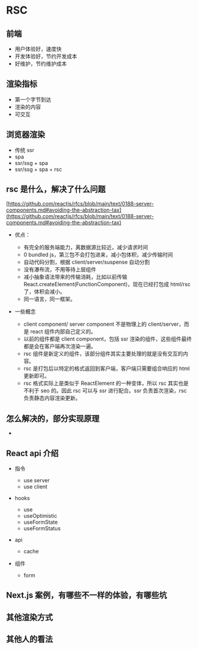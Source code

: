 # RSC

## 前端

- 用户体验好，速度快
- 开发体验好，节约开发成本
- 好维护，节约维护成本

## 渲染指标

- 第一个字节到达
- 渲染的内容
- 可交互

## 浏览器渲染

- 传统 ssr
- spa
- ssr/ssg + spa
- ssr/ssg + spa + rsc

## rsc 是什么，解决了什么问题

[https://github.com/reactjs/rfcs/blob/main/text/0188-server-components.md#avoiding-the-abstraction-tax](https://github.com/reactjs/rfcs/blob/main/text/0188-server-components.md#avoiding-the-abstraction-tax)

- 优点：

  - 有完全的服务端能力，离数据源比较近，减少请求时间
  - 0 bundled js，第三包不会打包进来，减小包体积，减少传输时间
  - 自动代码分割，根据 client/server/suspense 自动分割
  - 没有瀑布流，不用等待上层组件
  - 减小抽象语法带来的传输消耗，比如以前传输 React.createElement(FunctionComponent)，现在已经打包成 html/rsc 了，体积会减小。
  - 同一语言，同一框架。

- 一些概念
  - client component/ server component 不是物理上的 client/server，而是 react 组件内部自己定义的。
  - 以前的组件都是 client component，包括 ssr 渲染的组件，这些组件最终都是会在客户端再次渲染一遍。
  - rsc 组件是新定义的组件，该部分组件其实主要处理的就是没有交互的内容。
  - rsc 是打包后以特定的格式返回到客户端，客户端只需要组合响应的 html 更新即可。
  - rsc 格式实际上是类似于 ReactElement 的一种变体，所以 rsc 其实也是不利于 seo 的。因此 rsc 可以与 ssr 进行配合。ssr 负责首次渲染，rsc 负责静态内容渲染更新。

## 怎么解决的，部分实现原理

-

## React api 介绍

- 指令
  - use server
  - use client
  
- hooks
  - use
  - useOptimistic
  - useFormState
  - useFormStatus

- api
  - cache

- 组件
  - form

## Next.js 案例，有哪些不一样的体验，有哪些坑
  
## 其他渲染方式

## 其他人的看法
